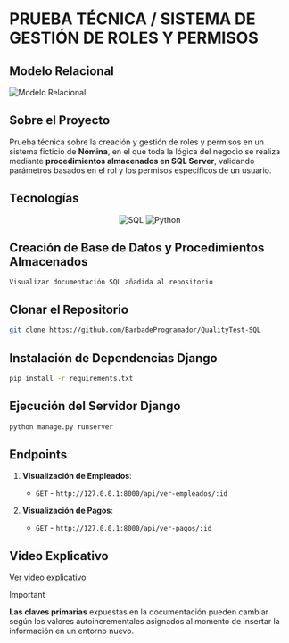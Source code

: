 
# PRUEBA TÉCNICA / SISTEMA DE GESTIÓN DE ROLES Y PERMISOS

## Modelo Relacional
![Modelo Relacional](https://github.com/user-attachments/assets/c8c2ebcb-376d-4bfb-b43d-66e0efdf13a5)

## Sobre el Proyecto
Prueba técnica sobre la creación y gestión de roles y permisos en un sistema ficticio de **Nómina**, en el que toda la lógica del negocio se realiza mediante **procedimientos almacenados en SQL Server**, validando parámetros basados en el rol y los permisos específicos de un usuario.

## Tecnologías
<div align="center">
  <img src="https://img.shields.io/badge/SQL-000000?style=for-the-badge&logo=postgresql&logoColor=white" alt="SQL" />
  <img src="https://img.shields.io/badge/Python-3776AB?style=for-the-badge&logo=python&logoColor=white" alt="Python" />
</div>

## Creación de Base de Datos y Procedimientos Almacenados
`Visualizar documentación SQL añadida al repositorio`

## Clonar el Repositorio
```bash
git clone https://github.com/BarbadeProgramador/QualityTest-SQL
```

## Instalación de Dependencias Django
```bash
pip install -r requirements.txt
```

## Ejecución del Servidor Django
```bash
python manage.py runserver
```

## Endpoints

1. **Visualización de Empleados**: 
   - `GET` - `http://127.0.0.1:8000/api/ver-empleados/:id`
   
2. **Visualización de Pagos**:  
   - `GET` - `http://127.0.0.1:8000/api/ver-pagos/:id`

## Video Explicativo
[Ver video explicativo](https://www.youtube.com/watch?v=sw5mlMsb6-8&ab_channel=SebastianRodriguez)

> [!IMPORTANT]
> **Las claves primarias** expuestas en la documentación pueden cambiar según los valores autoincrementales asignados al momento de insertar la información en un entorno nuevo.

